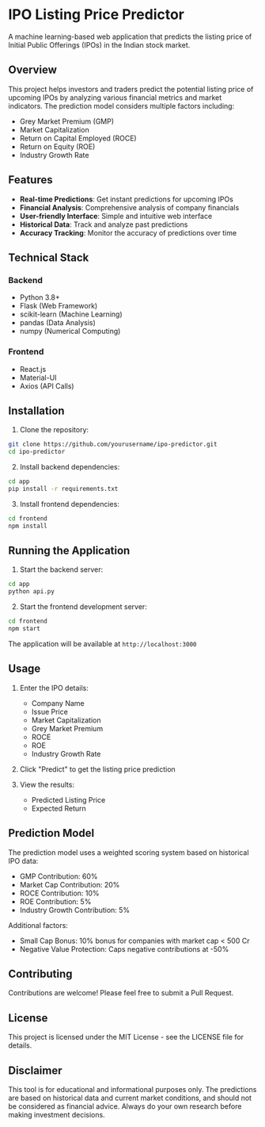 # IPO Listing Price Predictor

A machine learning-based web application that predicts the listing price of Initial Public Offerings (IPOs) in the Indian stock market.

## Overview

This project helps investors and traders predict the potential listing price of upcoming IPOs by analyzing various financial metrics and market indicators. The prediction model considers multiple factors including:

- Grey Market Premium (GMP)
- Market Capitalization
- Return on Capital Employed (ROCE)
- Return on Equity (ROE)
- Industry Growth Rate

## Features

- **Real-time Predictions**: Get instant predictions for upcoming IPOs
- **Financial Analysis**: Comprehensive analysis of company financials
- **User-friendly Interface**: Simple and intuitive web interface
- **Historical Data**: Track and analyze past predictions
- **Accuracy Tracking**: Monitor the accuracy of predictions over time

## Technical Stack

### Backend
- Python 3.8+
- Flask (Web Framework)
- scikit-learn (Machine Learning)
- pandas (Data Analysis)
- numpy (Numerical Computing)

### Frontend
- React.js
- Material-UI
- Axios (API Calls)

## Installation

1. Clone the repository:
```bash
git clone https://github.com/yourusername/ipo-predictor.git
cd ipo-predictor
```

2. Install backend dependencies:
```bash
cd app
pip install -r requirements.txt
```

3. Install frontend dependencies:
```bash
cd frontend
npm install
```

## Running the Application

1. Start the backend server:
```bash
cd app
python api.py
```

2. Start the frontend development server:
```bash
cd frontend
npm start
```

The application will be available at `http://localhost:3000`

## Usage

1. Enter the IPO details:
   - Company Name
   - Issue Price
   - Market Capitalization
   - Grey Market Premium
   - ROCE
   - ROE
   - Industry Growth Rate

2. Click "Predict" to get the listing price prediction

3. View the results:
   - Predicted Listing Price
   - Expected Return

## Prediction Model

The prediction model uses a weighted scoring system based on historical IPO data:

- GMP Contribution: 60%
- Market Cap Contribution: 20%
- ROCE Contribution: 10%
- ROE Contribution: 5%
- Industry Growth Contribution: 5%

Additional factors:
- Small Cap Bonus: 10% bonus for companies with market cap < 500 Cr
- Negative Value Protection: Caps negative contributions at -50%

## Contributing

Contributions are welcome! Please feel free to submit a Pull Request.

## License

This project is licensed under the MIT License - see the LICENSE file for details.

## Disclaimer

This tool is for educational and informational purposes only. The predictions are based on historical data and current market conditions, and should not be considered as financial advice. Always do your own research before making investment decisions.